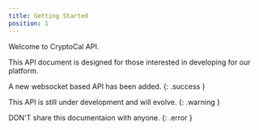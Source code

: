 ```yaml
---
title: Getting Started
position: 1
---
```


Welcome to CryptoCal API.

This API document is designed for those interested in developing for our platform.

A new websocket based API has been added.
{: .success }

This API is still under development and will evolve.
{: .warning }

DON'T share this documentaion with anyone.
{: .error }

